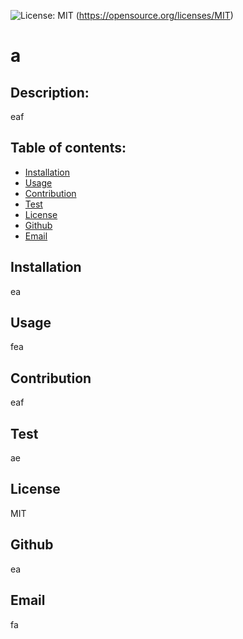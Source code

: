 ![License: MIT](https://img.shields.io/badge/License-MIT-yellow.svg)  (https://opensource.org/licenses/MIT)
  
  # a
  
  ## Description:
  eaf
  
  ## Table of contents:
  - [Installation](#installation)
  - [Usage](#usage)
  - [Contribution](#contribution)
  - [Test](#test)
  - [License](#license)
  - [Github](#github)
  - [Email](#email)

  ## Installation
  ea

  ## Usage
  fea

  ## Contribution
  eaf

  ## Test
  ae

  ## License
  MIT

  ## Github
  ea

  ## Email
  fa
